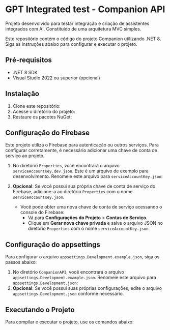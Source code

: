 # GPT Integrated test - Companion API

Projeto desenvolvido para testar integração e criação de assistentes integrados com AI.
Constituído de uma arquitetura MVC simples.

Este repositório contém o código do projeto Companion utilizando .NET 8. Siga as instruções abaixo para configurar e executar o projeto.

## Pré-requisitos

- .NET 8 SDK
- Visual Studio 2022 ou superior (opcional)

## Instalação

1. Clone este repositório:
2. Acesse o diretório do projeto:
3. Restaure os pacotes NuGet:
## Configuração do Firebase

Este projeto utiliza o Firebase para autenticação ou outros serviços. Para configurar corretamente, é necessário adicionar uma chave de conta de serviço ao projeto.

1. No diretório `Properties`, você encontrará o arquivo `serviceAccountKey.dev.json`. Este é um arquivo de exemplo para desenvolvimento. Renomeie este arquivo para `serviceAccountKey.json`:
2. **Opcional**: Se você possui sua própria chave de conta de serviço do Firebase, adicione-a ao diretório `Properties` com o nome `serviceAccountKey.json`.

   - Você pode obter uma nova chave de conta de serviço acessando o console do Firebase:
     - Vá para **Configurações do Projeto** > **Contas de Serviço**.
     - Clique em **Gerar nova chave privada** e salve o arquivo JSON no diretório `Properties` com o nome `serviceAccountKey.json`.

## Configuração do appsettings

Para configurar o arquivo `appsettings.Development.example.json`, siga os passos abaixo:

1. No diretório `CompanionAPI`, você encontrará o arquivo `appsettings.Development.example.json`. Renomeie este arquivo para `appsettings.Development.json`:
2. **Opcional**: Se você possui suas próprias configurações, edite o arquivo `appsettings.Development.json` conforme necessário.

## Executando o Projeto

Para compilar e executar o projeto, use os comandos abaixo:
